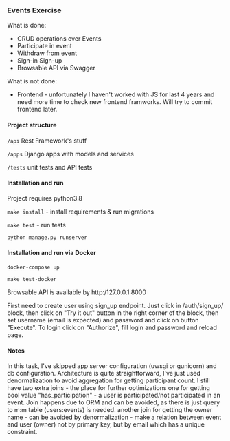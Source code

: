 ### Events Exercise

What is done:

* CRUD operations over Events
* Participate in event
* Withdraw from event
* Sign-in Sign-up
* Browsable API via Swagger

What is not done:

* Frontend - unfortunately I haven't worked with JS for last 4 years and need more time to check new frontend framworks. Will try to commit frontend later. 

#### Project structure

`/api` Rest Framework's stuff

`/apps` Django apps with models and services

`/tests` unit tests and API tests
 
 
#### Installation and run


Project requires python3.8

`make install` - install requirements & run migrations

`make test` - run tests

`python manage.py runserver`

#### Installation and run via Docker

`docker-compose up`

`make test-docker`

Browsable API is available by http:/127.0.0.1:8000

First need to create user using sign_up endpoint.
Just click in /auth/sign_up/ block, then click on "Try it out" button in the right corner of the block, then set username (email is expected) and password and click on button "Execute".
To login click on "Authorize", fill login and password and reload page. 

#### Notes

In this task, I've skipped app server configuration (uwsgi or gunicorn) and db configuration.
Architecture is quite straightforward, I've just used denormalization to avoid aggregation for getting participant count. I still have two extra joins - the place for further optimizations
one for getting bool value "has_participation" - a user is participated/not participated in an event. Join happens due to ORM and can be avoided, as there is just query to m:m table (users:events) is needed.
another join for getting the owner name - can be avoided by denormalization - make a relation between event and user (owner) not by primary key, but by email which has a unique constraint.
